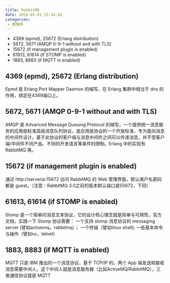 ```yaml
---
title: RabbitMQ
date: 2018-05-01 15:34:16
categories:
 - 数据库
---
```


- 4369 (epmd), 25672 (Erlang distribution)
- 5672, 5671 (AMQP 0-9-1 without and with TLS)
- 15672 (if management plugin is enabled)
- 61613, 61614 (if STOMP is enabled)
- 1883, 8883 (if MQTT is enabled)

## 4369 (epmd), 25672 (Erlang distribution)

Epmd 是 Erlang Port Mapper Daemon 的缩写，在 Erlang 集群中相当于 dns 的作用，绑定在4369端口上。

## 5672, 5671 (AMQP 0-9-1 without and with TLS)

AMQP 是 Advanced Message Queuing Protocol 的缩写，一个提供统一消息服务的应用层标准高级消息队列协议，是应用层协议的一个开放标准，专为面向消息的中间件设计。基于此协议的客户端与消息中间件之间可以传递消息，并不受客户端/中间件不同产品、不同的开发语言等条件的限制。Erlang 中的实现有 RabbitMQ 等。

## 15672 (if management plugin is enabled)

通过 http://serverip:15672 访问 RabbitMQ 的 Web 管理界面，默认用户名密码都是 guest。（注意：RabbitMQ 3.0之前的版本默认端口是55672，下同）

## 61613, 61614 (if STOMP is enabled)

Stomp 是一个简单的消息文本协议，它的设计核心理念就是简单与可用性，官方文档，实践一下 Stomp 协议需要：
一个支持 stomp 消息协议的 messaging server (譬如activemq，rabbitmq）；
一个终端（譬如linux shell);
一些基本命令与操作（譬如nc，telnet)

## 1883, 8883 (if MQTT is enabled)

MQTT 只是 IBM 推出的一个消息协议，基于 TCP/IP 的。两个 App 端发送和接收消息需要中间人，这个中间人就是消息服务器（比如ActiveMQ/RabbitMQ），三者通信协议就是 MQTT
